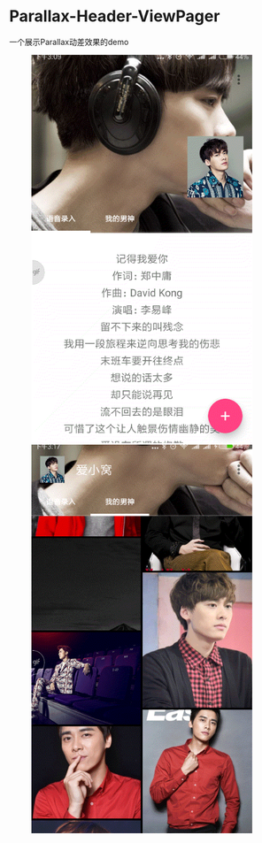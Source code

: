 # Parallax-Header-ViewPager

一个展示Parallax动差效果的demo

<figure class="half">
    <a href="gif/20170915_150927.gif"><img src="gif/20170915_150927.gif" width = "400"></a>
    <a href="gif/20170915_151739.gif"><img src="gif/20170915_151739.gif" width = "400"></a>
</figure>